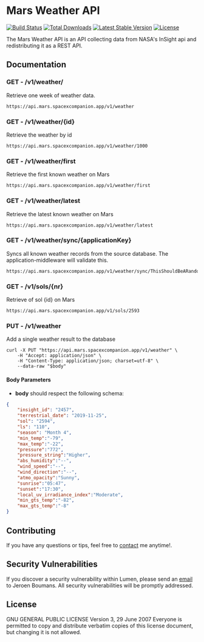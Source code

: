 # Mars Weather API

[![Build Status](https://travis-ci.org/laravel/lumen-framework.svg)](https://travis-ci.org/laravel/lumen-framework)
[![Total Downloads](https://poser.pugx.org/laravel/lumen-framework/d/total.svg)](https://packagist.org/packages/laravel/lumen-framework)
[![Latest Stable Version](https://poser.pugx.org/laravel/lumen-framework/v/stable.svg)](https://packagist.org/packages/laravel/lumen-framework)
[![License](https://poser.pugx.org/laravel/lumen-framework/license.svg)](https://packagist.org/packages/laravel/lumen-framework)

The Mars Weather API is an API collecting data from NASA's InSight api and redistributing it as a REST API.

## Documentation

### **GET** - /v1/weather/
Retrieve one week of weather data.
```
https://api.mars.spacexcompanion.app/v1/weather
```

### **GET** - /v1/weather/{id}
Retrieve the weather by id
```
https://api.mars.spacexcompanion.app/v1/weather/1000
```

### **GET** - /v1/weather/first
Retrieve the first known weather on Mars
```
https://api.mars.spacexcompanion.app/v1/weather/first
```

### **GET** - /v1/weather/latest
Retrieve the latest known weather on Mars
```
https://api.mars.spacexcompanion.app/v1/weather/latest
```

### **GET** - /v1/weather/sync/{applicationKey}
Syncs all known weather records from the source database. The application-middleware will validate this.
```
https://api.mars.spacexcompanion.app/v1/weather/sync/ThisShouldBeARandomKey
```

### **GET** - /v1/sols/{nr}
Retrieve of sol {id} on Mars
```
https://api.mars.spacexcompanion.app/v1/sols/2593
```


### **PUT** - /v1/weather
Add a single weather result to the database
```
curl -X PUT "https://api.mars.spacexcompanion.app/v1/weather" \
    -H "Accept: application/json" \
    -H "Content-Type: application/json; charset=utf-8" \
    --data-raw "$body"
```


#### Body Parameters

- **body** should respect the following schema:

```json
{
    "insight_id": "2457",
    "terrestrial_date": "2019-11-25",
    "sol": "2594",
    "ls": "110",
    "season": "Month 4",
    "min_temp":"-79",
    "max_temp":"-22",
    "pressure":"772",
    "pressure_string":"Higher",
    "abs_humidity":"--",
    "wind_speed":"--",
    "wind_direction":"--",
    "atmo_opacity":"Sunny",
    "sunrise":"05:47",
    "sunset":"17:30",
    "local_uv_irradiance_index":"Moderate",
    "min_gts_temp":"-82",
    "max_gts_temp":"-8"
}
```

## Contributing

If you have any questions or tips, feel free to [contact](https://www.studionoorderlicht.nl/contact/) me anytime!.

## Security Vulnerabilities

If you discover a security vulnerability within Lumen, please send an [email](https://www.studionoorderlicht.nl/contact/) to Jeroen Boumans. All security vulnerabilities will be promptly addressed.

## License

GNU GENERAL PUBLIC LICENSE
Version 3, 29 June 2007
Everyone is permitted to copy and distribute verbatim copies
 of this license document, but changing it is not allowed.
